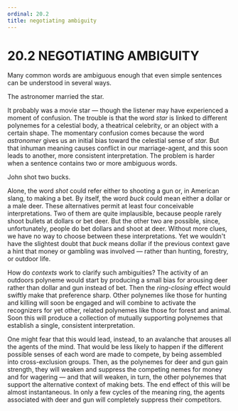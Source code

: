 ```yaml
---
ordinal: 20.2
title: negotiating ambiguity
---
```


# 20.2 NEGOTIATING AMBIGUITY 

<p>Many common words are ambiguous enough that even simple sentences can be understood in several ways.</p>
<p>The astronomer married the star.</p>
<p>It probably was a movie star &mdash; though the listener may have experienced a moment of confusion. The trouble is that the word <em>star</em> is linked to different polynemes for a celestial body, a theatrical celebrity, or an object with a certain shape. The momentary confusion comes because the word <em>astronomer</em> gives us an initial bias toward the celestial sense of <em>star.</em> But that inhuman meaning causes conflict in our marriage-agent, and this soon leads to another, more consistent interpretation. The problem is harder when a sentence contains two or more ambiguous words.</p>
<p>John shot two bucks.</p>
<p>Alone, the word <em>shot</em> could refer either to shooting a gun or, in American slang, to making a bet. By itself, the word <em>buck</em> could mean either a dollar or a male deer. These alternatives permit at least four conceivable interpretations. Two of them are quite implausible, because people rarely shoot bullets at dollars or bet deer. But the other two are possible, since, unfortunately, people do bet dollars and shoot at deer. Without more clues, we have no way to choose between these interpretations. Yet we wouldn't have the slightest doubt that <em>buck</em> means dollar if the previous context gave a hint that money or gambling was involved &mdash; rather than hunting, forestry, or outdoor life.</p>
<p>How do <em>contexts</em> work to clarify such ambiguities? The activity of an outdoors polyneme would start by producing a small bias for arousing deer rather than dollar and gun instead of bet. Then the <em>ring-closing</em> effect would swiftly make that preference sharp. Other polynemes like those for hunting and killing will soon be engaged and will combine to activate the recognizers for yet other, related polynemes like those for forest and animal. Soon this will produce a collection of mutually supporting polynemes that establish a single, consistent interpretation.</p>
<p>One might fear that this would lead, instead, to an avalanche that arouses all the agents of the mind. That would be less likely to happen if the different possible senses of each word are made to compete, by being assembled into cross-exclusion groups. Then, as the polynemes for deer and gun gain strength, they will weaken and suppress the competing nemes for money and for wagering &mdash; and that will weaken, in turn, the other polynemes that support the alternative context of making bets. The end effect of this will be almost instantaneous. In only a few cycles of the meaning ring, the agents associated with deer and gun will completely suppress their competitors.</p>